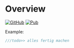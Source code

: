 # Overview
[![GitHub](https://img.shields.io/badge/GitHub-save_in_cloud-gre.svg?logo=github&color=2ea44f)](https://github.com/Sea-Symphaty/save_in_cloud) [![Pub](https://img.shields.io/pub/v/save_in_cloud.svg?logo=dart&color=2ea44f)](https://pub.dev/packages/save_in_cloud)

Example:
```dart
///todo>> alles fertig machen
```